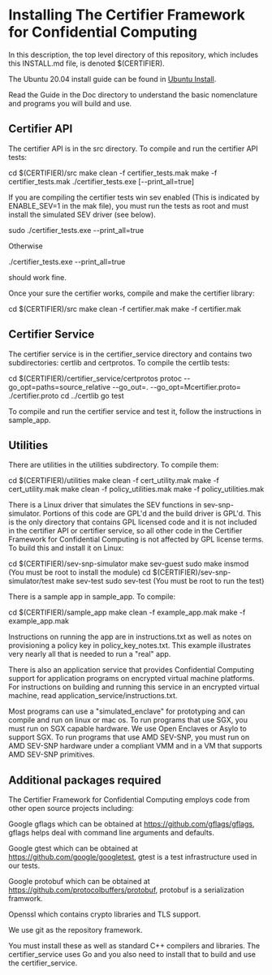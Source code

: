 Installing The Certifier Framework for Confidential Computing 
=============================================================

In this description, the top level directory of this repository,
which includes this INSTALL.md file, is denoted $(CERTIFIER).

The Ubuntu 20.04 install guide can be found in
[Ubuntu Install](./Doc/install-certifier-Ubuntu-20.04.md).

Read the Guide in the Doc directory to understand the basic nomenclature
and programs you will build and use.


Certifier API
-------------

The certifier API is in the src directory.  To compile and run the
certifier API tests:

  cd $(CERTIFIER)/src
  make clean -f certifier_tests.mak
  make -f certifier_tests.mak
  ./certifier_tests.exe [--print_all=true]

If you are compiling the certifier tests win sev enabled (This is
indicated by ENABLE_SEV=1 in the mak file), you must run the
tests as root and must install the simulated SEV driver (see
below).

  sudo ./certifier_tests.exe --print_all=true

Otherwise

  ./certifier_tests.exe --print_all=true

should work fine.

Once your sure the certifier works, compile and make the
certifier library:

  cd $(CERTIFIER)/src
  make clean -f certifier.mak
  make -f certifier.mak


Certifier Service
-----------------

The certifier service is in the certifier_service directory and contains
two subdirectories: certlib and certprotos.  To compile the certlib tests:

  cd $(CERTIFIER)/certifier_service/certprotos
  protoc --go_opt=paths=source_relative --go_out=. --go_opt=Mcertifier.proto= ./certifier.proto
  cd ../certlib
  go test

To compile and run the certifier service and test it,
follow the instructions in sample_app.


Utilities
---------

There are utilities in the utilities subdirectory.  To compile them:

  cd $(CERTIFIER)/utilities
  make clean -f cert_utility.mak
  make -f cert_utility.mak
  make clean -f policy_utilities.mak
  make -f policy_utilities.mak

There is a Linux driver that simulates the SEV functions in sev-snp-simulator.
Portions of this code are GPL'd and the build driver is GPL'd.  This is the
only directory that contains GPL licensed code and it is not included in the
certifier API or certifier service, so all other code in the Certifier Framework
for Confidential Computing is not affected by GPL license terms.  To build this
and install it on Linux:

  cd $(CERTIFIER)/sev-snp-simulator
  make sev-guest
  sudo make insmod (You must be root to install the module)
  cd $(CERTIFIER)/sev-snp-simulator/test
  make sev-test
  sudo sev-test (You must be root to run the test)

There is a sample app in sample_app. To compile:

  cd $(CERTIFIER)/sample_app
  make clean -f example_app.mak
  make -f example_app.mak

Instructions on running the app are in instructions.txt as well as
notes on provisioning a policy key in policy_key_notes.txt.
This example illustrates very nearly all that is needed
to run a "real" app.

There is also an application service that provides Confidential Computing
support for application programs on encrypted virtual machine platforms.
For instructions on building and running this service in an encrypted
virtual machine, read application_service/instructions.txt.

Most programs can use a "simulated_enclave" for prototyping and can compile
and run on linux or mac os.  To run programs that use SGX, you must run on
SGX capable hardware.  We use Open Enclaves or Asylo to support SGX.
To run programs that use AMD SEV-SNP, you must run on AMD SEV-SNP hardware
under a compliant VMM and in a VM that supports AMD SEV-SNP primitives.


Additional packages required
----------------------------

The Certifier Framework for Confidential Computing employs code from other open
source projects including:

Google gflags which can be obtained at https://github.com/gflags/gflags,
  gflags helps deal with command line arguments and defaults.

Google gtest which can be obtained at https://github.com/google/googletest,
  gtest is a test infrastructure used in our tests.

Google protobuf which can be obtained at https://github.com/protocolbuffers/protobuf,
  protobuf is a serialization framwork.

Openssl which contains crypto libraries and TLS support.

We use git as the repository framework.

You must install these as well as standard C++ compilers and libraries.  The
certifier_service uses Go and you also need to install that to build and use
the certifier_service.

